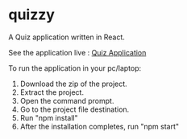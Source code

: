 # quizzy
A Quiz application written in React.

See the application live : [Quiz Application](https://quizzy-bfae1.firebaseapp.com/)

To run the application in your pc/laptop:
   1. Download the zip of the project.
   2. Extract the project.
   3. Open the command prompt.
   4. Go to the project file destination.
   5. Run "npm install"
   6. After the installation completes, run "npm start"
